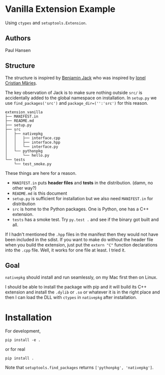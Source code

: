 # Vanilla Extension Example

Using `ctypes` and `setuptools.Extension`.

## Authors
Paul Hansen

## Structure

The structure is inspired by [Benjamin Jack](https://www.benjack.io/2018/02/02/python-cpp-revisited.html) who was inspired by [Ionel Cristian Mărieș](https://blog.ionelmc.ro/2014/05/25/python-packaging/).

The key observation of Jack is to make sure nothing outside `src/` is accidentally added to the global namespace on installation.  In `setup.py` we use `find_packages('src')`  and `package_dir=('':'src')` for this reason.

```
extension_vanilla
├── MANIFEST.in
├── README.md
├── setup.py
├── src
│   ├── nativepkg
│   │   ├── interface.cpp
│   │   ├── interface.hpp
│   │   └── interface.py
│   └── pythonpkg
│       └── hello.py
└── tests
    └── test_smoke.py
```

These things are here for a reason.
- `MANIFEST.in` puts **header files** and **tests** in the distribution.  (damn, no other way?)
- `README.md` is this document
- `setup.py` is sufficient for installation but we also need `MANIFEST.in` for distribution
- `src` is home to the Python packages.  One is Python, one has a C++ extension.
- `tests` has a smoke test.  Try `py.test .` and see if the binary got built and all.

If I hadn't mentioned the `.hpp` files in the manifest then they would not have been included in the sdist.
If you want to make do without the header file when you build the extension, just put the `extern "C"` function declarations into the `.cpp` file.  Well, it works for one file at least.  I tried it.

## Goal

`nativepkg` should install and run seamlessly, on my Mac first then on Linux.

I should be able to install the package with pip and it will build its C++ extension and install the `.dylib` or `.so` or whatever it is in the right place and then I can load the DLL with `ctypes` in `nativepkg` after installation.

# Installation

For development,

```
pip install -e .
```

or for real

```
pip install .
```

Note that `setuptools.find_packages` returns `['pythonpkg', 'nativepkg']`.










#
